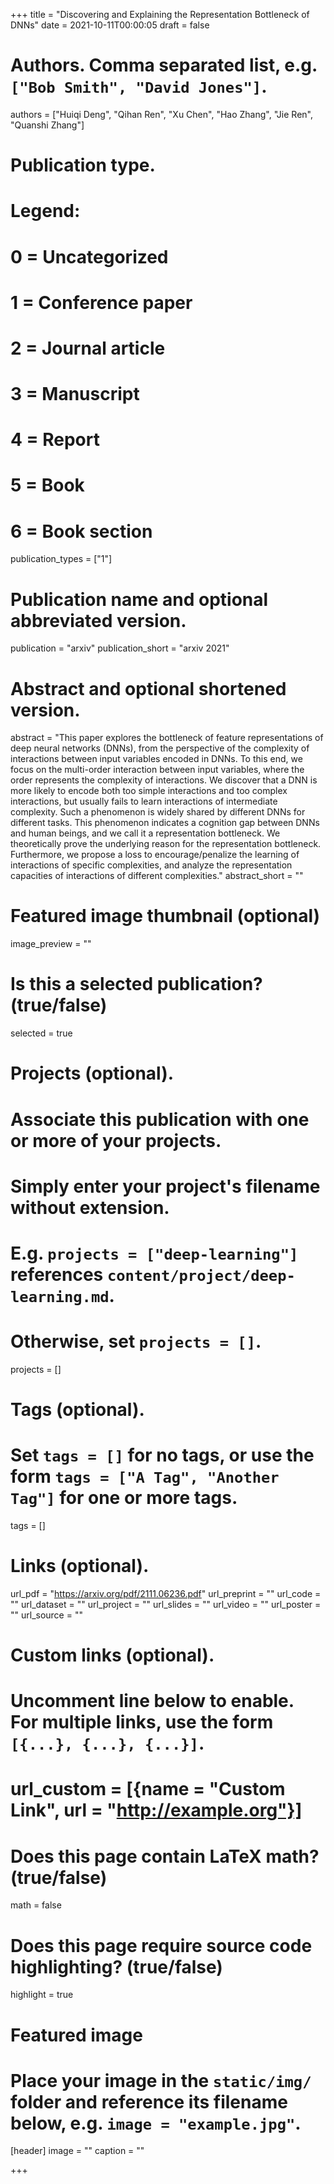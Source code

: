 +++
title = "Discovering and Explaining the Representation Bottleneck of DNNs"
date = 2021-10-11T00:00:05
draft = false

# Authors. Comma separated list, e.g. `["Bob Smith", "David Jones"]`.
authors = ["Huiqi Deng", "Qihan Ren", "Xu Chen", "Hao Zhang", "Jie Ren",  "Quanshi Zhang"]

# Publication type.
# Legend:
# 0 = Uncategorized
# 1 = Conference paper
# 2 = Journal article
# 3 = Manuscript
# 4 = Report
# 5 = Book
# 6 = Book section
publication_types = ["1"]

# Publication name and optional abbreviated version.
publication = "arxiv"
publication_short = "arxiv 2021"

# Abstract and optional shortened version.
abstract = "This paper explores the bottleneck of feature representations of deep neural networks (DNNs), from the perspective of the complexity of interactions between input variables encoded in DNNs. To this end, we focus on the multi-order interaction between input variables, where the order represents the complexity of interactions. We discover that a DNN is more likely to encode both too simple interactions and too complex interactions, but usually fails to learn interactions of intermediate complexity. Such a phenomenon is widely shared by different DNNs for different tasks. This phenomenon indicates a cognition gap between DNNs and human beings, and we call it a representation bottleneck. We theoretically prove the underlying reason for the representation bottleneck. Furthermore, we propose a loss to encourage/penalize the learning of interactions of specific complexities, and analyze the representation capacities of interactions of different complexities."
abstract_short = ""

# Featured image thumbnail (optional)
image_preview = ""

# Is this a selected publication? (true/false)
selected = true

# Projects (optional).
#   Associate this publication with one or more of your projects.
#   Simply enter your project's filename without extension.
#   E.g. `projects = ["deep-learning"]` references `content/project/deep-learning.md`.
#   Otherwise, set `projects = []`.
projects = []

# Tags (optional).
#   Set `tags = []` for no tags, or use the form `tags = ["A Tag", "Another Tag"]` for one or more tags.
tags = []

# Links (optional).
url_pdf = "https://arxiv.org/pdf/2111.06236.pdf"
url_preprint = ""
url_code = ""
url_dataset = ""
url_project = ""
url_slides = ""
url_video = ""
url_poster = ""
url_source = ""

# Custom links (optional).
#   Uncomment line below to enable. For multiple links, use the form `[{...}, {...}, {...}]`.
# url_custom = [{name = "Custom Link", url = "http://example.org"}]

# Does this page contain LaTeX math? (true/false)
math = false

# Does this page require source code highlighting? (true/false)
highlight = true

# Featured image
# Place your image in the `static/img/` folder and reference its filename below, e.g. `image = "example.jpg"`.
[header]
image = ""
caption = ""

+++
